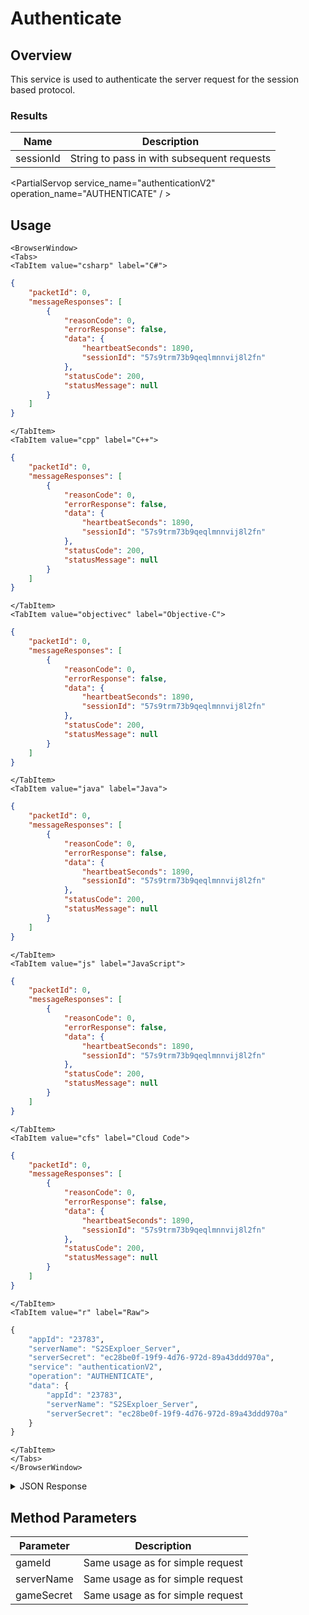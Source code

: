 # Authenticate
## Overview
This service is used to authenticate the server request for the session based protocol.



### Results
Name | Description
--------- | -----------
sessionId | String to pass in with subsequent requests

<PartialServop service_name="authenticationV2" operation_name="AUTHENTICATE" / >

## Usage

```mdx-code-block
<BrowserWindow>
<Tabs>
<TabItem value="csharp" label="C#">
```

```json
{
    "packetId": 0,
    "messageResponses": [
        {
            "reasonCode": 0,
            "errorResponse": false,
            "data": {
                "heartbeatSeconds": 1890,
                "sessionId": "57s9trm73b9qeqlmnnvij8l2fn"
            },
            "statusCode": 200,
            "statusMessage": null
        }
    ]
}
```

```mdx-code-block
</TabItem>
<TabItem value="cpp" label="C++">
```

```json
{
    "packetId": 0,
    "messageResponses": [
        {
            "reasonCode": 0,
            "errorResponse": false,
            "data": {
                "heartbeatSeconds": 1890,
                "sessionId": "57s9trm73b9qeqlmnnvij8l2fn"
            },
            "statusCode": 200,
            "statusMessage": null
        }
    ]
}
```

```mdx-code-block
</TabItem>
<TabItem value="objectivec" label="Objective-C">
```

```json
{
    "packetId": 0,
    "messageResponses": [
        {
            "reasonCode": 0,
            "errorResponse": false,
            "data": {
                "heartbeatSeconds": 1890,
                "sessionId": "57s9trm73b9qeqlmnnvij8l2fn"
            },
            "statusCode": 200,
            "statusMessage": null
        }
    ]
}
```

```mdx-code-block
</TabItem>
<TabItem value="java" label="Java">
```

```json
{
    "packetId": 0,
    "messageResponses": [
        {
            "reasonCode": 0,
            "errorResponse": false,
            "data": {
                "heartbeatSeconds": 1890,
                "sessionId": "57s9trm73b9qeqlmnnvij8l2fn"
            },
            "statusCode": 200,
            "statusMessage": null
        }
    ]
}
```

```mdx-code-block
</TabItem>
<TabItem value="js" label="JavaScript">
```

```json
{
    "packetId": 0,
    "messageResponses": [
        {
            "reasonCode": 0,
            "errorResponse": false,
            "data": {
                "heartbeatSeconds": 1890,
                "sessionId": "57s9trm73b9qeqlmnnvij8l2fn"
            },
            "statusCode": 200,
            "statusMessage": null
        }
    ]
}
```

```mdx-code-block
</TabItem>
<TabItem value="cfs" label="Cloud Code">
```

```json
{
    "packetId": 0,
    "messageResponses": [
        {
            "reasonCode": 0,
            "errorResponse": false,
            "data": {
                "heartbeatSeconds": 1890,
                "sessionId": "57s9trm73b9qeqlmnnvij8l2fn"
            },
            "statusCode": 200,
            "statusMessage": null
        }
    ]
}
```

```mdx-code-block
</TabItem>
<TabItem value="r" label="Raw">
```

```r
{
    "appId": "23783",
    "serverName": "S2SExploer_Server",
    "serverSecret": "ec28be0f-19f9-4d76-972d-89a43ddd970a",
    "service": "authenticationV2",
    "operation": "AUTHENTICATE",
    "data": {
        "appId": "23783",
        "serverName": "S2SExploer_Server",
        "serverSecret": "ec28be0f-19f9-4d76-972d-89a43ddd970a"
    }
}
```

```mdx-code-block
</TabItem>
</Tabs>
</BrowserWindow>
```

<details>
<summary>JSON Response</summary>

```json
{
    "packetId": 0,
    "messageResponses": [
        {
            "reasonCode": 0,
            "errorResponse": false,
            "data": {
                "heartbeatSeconds": 1890,
                "sessionId": "57s9trm73b9qeqlmnnvij8l2fn"
            },
            "statusCode": 200,
            "statusMessage": null
        }
    ]
}
```
</details>

## Method Parameters
Parameter | Description
--------- | -----------
gameId | Same usage as for simple request
serverName | Same usage as for simple request
gameSecret | Same usage as for simple request


